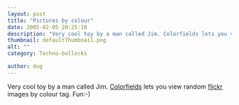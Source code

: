```yaml
---
layout: post
title: "Pictures by colour"
date: 2005-02-05 20:25:18
description: "Very cool toy by a man called Jim. Colorfields lets you view random flickr images by colour tag. Fun -- -)&#8230;"
thumbnail: defaultThumbnail.png
alt: ""
category: Techno-bollocks

author: dug
---
```


<p>Very cool toy by a man called Jim. <a href="http://krazydad.com/colorfields/">Colorfields</a> lets you view random <a href="http://technorati.com/tag/flickr" rel="tag">flickr</a> images by colour tag. Fun:-)</p>
